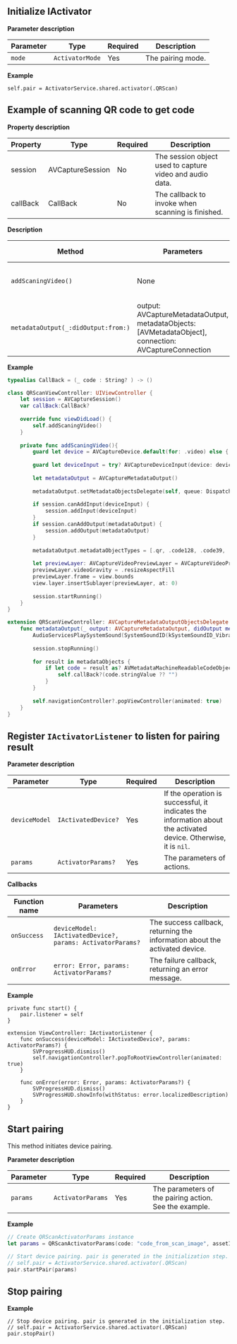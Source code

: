 ## Initialize IActivator

**Parameter description**

| Parameter | Type | Required | Description |
| --- | --- | --- | --- |
| `mode` | `ActivatorMode` | Yes | The pairing mode. |

**Example**

```
self.pair = ActivatorService.shared.activator(.QRScan)
```

## Example of scanning QR code to get code

**Property description**

| Property | Type | Required | Description |
| --- | --- | --- | --- |
| session | AVCaptureSession | No | The session object used to capture video and audio data. |
| callBack | CallBack | No | The callback to invoke when scanning is finished. |

**Description**

| Method | Parameters | Return value | Description |
| --- | --- | --- | --- |
| `addScaningVideo()` | None | None | Add the video scanning feature. |
| `metadataOutput(_:didOutput:from:)` | output: AVCaptureMetadataOutput, metadataObjects: [AVMetadataObject], connection: AVCaptureConnection | None | Process the scanned metadata. |

**Example**

```swift
typealias CallBack = (_ code : String? ) -> ()

class QRScanViewController: UIViewController {
    let session = AVCaptureSession()
    var callBack:CallBack?
    
    override func viewDidLoad() {
        self.addScaningVideo()
    }
    
    private func addScaningVideo(){
        guard let device = AVCaptureDevice.default(for: .video) else { return }
        
        guard let deviceInput = try? AVCaptureDeviceInput(device: device) else { return }
        
        let metadataOutput = AVCaptureMetadataOutput()
        
        metadataOutput.setMetadataObjectsDelegate(self, queue: DispatchQueue.main)
        
        if session.canAddInput(deviceInput) {
            session.addInput(deviceInput)
        }
        if session.canAddOutput(metadataOutput) {
            session.addOutput(metadataOutput)
        }
        
        metadataOutput.metadataObjectTypes = [.qr, .code128, .code39, .code93, .code39Mod43, .ean8, .ean13, .upce, .pdf417, .aztec]
        
        let previewLayer: AVCaptureVideoPreviewLayer = AVCaptureVideoPreviewLayer(session: session)
        previewLayer.videoGravity = .resizeAspectFill
        previewLayer.frame = view.bounds
        view.layer.insertSublayer(previewLayer, at: 0)
        
        session.startRunning()
    }
}

extension QRScanViewController: AVCaptureMetadataOutputObjectsDelegate {
    func metadataOutput(_ output: AVCaptureMetadataOutput, didOutput metadataObjects: [AVMetadataObject], from connection: AVCaptureConnection) {
        AudioServicesPlaySystemSound(SystemSoundID(kSystemSoundID_Vibrate))
        
        session.stopRunning()
        
        for result in metadataObjects {
            if let code = result as? AVMetadataMachineReadableCodeObject {
                self.callBack?(code.stringValue ?? "")
            }
        }
        
        self.navigationController?.popViewController(animated: true)
    }
}
```

## Register `IActivatorListener` to listen for pairing result

**Parameter description**

| Parameter | Type | Required | Description |
| --- | --- | --- | --- |
| `deviceModel` | `IActivatedDevice?` | Yes | If the operation is successful, it indicates the information about the activated device. Otherwise, it is `nil`. |
| `params` | `ActivatorParams?` | Yes | The parameters of actions. |

**Callbacks**

| Function name | Parameters | Description |
| --- | --- | --- |
| `onSuccess` | `deviceModel: IActivatedDevice?, params: ActivatorParams?` | The success callback, returning the information about the activated device. |
| `onError` | `error: Error, params: ActivatorParams?` | The failure callback, returning an error message. |

**Example**

```
private func start() {
    pair.listener = self    
}

extension ViewController: IActivatorListener {
    func onSuccess(deviceModel: IActivatedDevice?, params: ActivatorParams?) {
        SVProgressHUD.dismiss()
        self.navigationController?.popToRootViewController(animated: true)
    }
    
    func onError(error: Error, params: ActivatorParams?) {
        SVProgressHUD.dismiss()
        SVProgressHUD.showInfo(withStatus: error.localizedDescription)
    }
}
```

## Start pairing

This method initiates device pairing.

**Parameter description**

| Parameter | Type | Required | Description |
| --- | --- | --- | --- |
| `params` | `ActivatorParams` | Yes | The parameters of the pairing action. See the example. |

**Example**

```swift
// Create QRScanActivatorParams instance
let params = QRScanActivatorParams(code: "code_from_scan_image", assetId: "assetId", longitude: nil, latitude: nil)

// Start device pairing. pair is generated in the initialization step.
// self.pair = ActivatorService.shared.activator(.QRScan)
pair.startPair(params)
```

## Stop pairing

**Example**

```
// Stop device pairing. pair is generated in the initialization step.
// self.pair = ActivatorService.shared.activator(.QRScan)
pair.stopPair()
```
